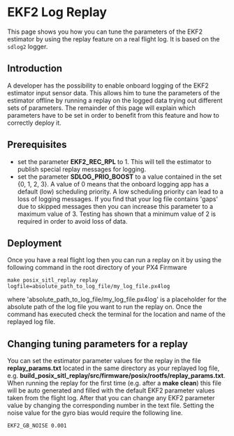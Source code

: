 # EKF2 Log Replay

This page shows you how you can tune the parameters of the EKF2 estimator by using the replay feature on a real flight log. It is based on the `sdlog2` logger.

## Introduction

A developer has the possibility to enable onboard logging of the EKF2 estimator input sensor data. This allows him to tune the parameters of the estimator offline by running a replay on the logged data trying out different sets of parameters. The remainder of this page will explain which parameters have to be set in order to benefit from this feature and how to correctly deploy it.

## Prerequisites

* set the parameter **EKF2\_REC\_RPL** to 1. This will tell the estimator to publish special replay messages for logging.
* set the parameter **SDLOG\_PRIO\_BOOST** to a value contained in the set {0, 1, 2, 3}. A value of 0 means that the onboard logging app has a default \(low\) scheduling priority. A low scheduling priority can lead to a loss of logging messages. If you find that your log file contains 'gaps' due to skipped messages then you can increase this parameter to a maximum value of 3. Testing has shown that a minimum value of 2 is required in order to avoid loss of data.

## Deployment

Once you have a real flight log then you can run a replay on it by using the following command in the root directory of your PX4 Firmware

```
make posix_sitl_replay replay logfile=absolute_path_to_log_file/my_log_file.px4log
```

where 'absolute\_path\_to\_log\_file/my\_log\_file.px4log' is a placeholder for the absolute path of the log file you want to run the replay on. Once the command has executed check the terminal for the location and name of the replayed log file.

## Changing tuning parameters for a replay

You can set the estimator parameter values for the replay in the file **replay\_params.txt** located in the same directory as your replayed log file, e.g. **build\_posix\_sitl\_replay/src/firmware/posix/rootfs/replay\_params.txt**. When running the replay for the first time \(e.g. after a **make clean**\) this file will be auto generated and filled with the default EKF2 parameter values taken from the flight log. After that you can change any EKF2 parameter value by changing the corresponding number in the text file. Setting the noise value for the gyro bias would require the following line.

```
EKF2_GB_NOISE 0.001
```
